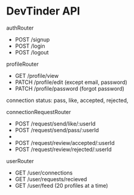 # DevTinder API
authRouter
- POST /signup
- POST /login
- POST /logout

profileRouter
- GET /profile/view
- PATCH /profile/edit (except email, password)
- PATCH /profile/password (forgot password)


connection status: pass, like, accepted, rejected, 

connectionRequestRouter
- POST /request/send/like/:userId
- POST /request/send/pass/:userId
- 
- POST /request/review/accepted/:userId
- POST /request/review/rejected/:userId

userRouter
- GET /user/connections
- GET /user/requests/recieved
- GET /user/feed (20 profiles at a time)

